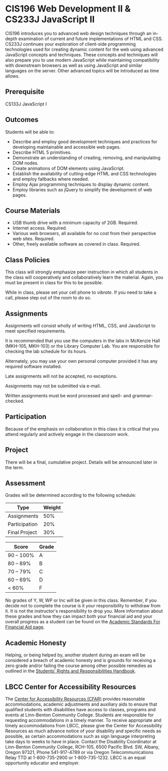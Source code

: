 # CIS196 Web Development II & CS233J JavaScript II #

CIS196 introduces you to advanced web design techniques through an in-depth examination of current and future implementations of HTML and CSS. CS233J continues your exploration of client-side programming technologies used for creating dynamic content for the web using advanced JavaScript concepts and techniques. These concepts and techniques will also prepare you to use modern JavaScript while maintaining compatibility with downstream browsers as well as using JavaScript and similar languages on the server. Other advanced topics will be introduced as time allows.


## Prerequisite ##

CS133J JavaScript I

## Outcomes ##

Students will be able to:
* Describe and employ good development techniques and practices for developing maintainable and accessible web pages.
* Describe HTML 5 primitives.
* Demonstrate an understanding of creating, removing, and manipulating DOM nodes.
* Create animations of DOM elements using JavaScript.
* Establish the availability of cutting-edge HTML and CSS technologies and employ fallbacks where needed.
* Employ Ajax programming techniques to display dynamic content.
* Employ libraries such as jQuery to simplify the development of web pages.

## Course Materials ##

* USB thumb drive with a minimum capacity of 2GB. Required.
* Internet access. Required.
* Various web browsers, all available for no cost from their perspective web sites. Required.
* Other, freely available software as covered in class. Required.

## Class Policies ##

This class will strongly emphasize peer instruction in which all students in the class will cooperatively and collaboratively learn the material. Again, you must be present in class for this to be possible.

While in class, please set your cell phone to *vibrate*. If you need to take a call, please step out of the room to do so.

## Assignments ##

Assignments will consist wholly of writing HTML, CSS, and JavaScript to meet specified requirements.

It is recommended that you use the computers in the labs in McKenzie Hall (MKH-105, MKH-103) or the Library Computer Lab. You are responsible for checking the lab schedule for its hours.

Alternately, you may use your own personal computer provided it has any required software installed.

Late assignments will not be accepted, no exceptions.

Assignments may not be submitted via e-mail.

Written assignments must be word processed and spell- and grammar-checked.

## Participation ##
Because of the emphasis on collaboration in this class it is critical that you attend regularly and actively engage in the classroom work.

## Project ## 

There will be a final, cumulative project. Details will be announced later in the term.

## Assessment

Grades will be determined according to the following schedule:

Type | Weight
---- | -------
Assignments | 50%
Participation | 20%
Final Project | 30%

| Score | Grade |
| ----- | ----- |
| 90 – 100% | A |
| 80 – 89% | B |
| 70 – 79% | C |
| 60 – 69% | D |
| < 60% | F |

No grades of Y, W, WP or Inc will be given in this class. Remember, if you decide not to complete the course is it *your* responsibility to withdraw from it. It is not the instructor's responsibility to drop you. More information about these grades and how they can impact both your financial aid and your overall progress as a student can be found on the [Academic Standards For Financial Aid page](http://www.linnbenton.edu/current-students/money-matters/financial-aid/academic-standards-for-financial-aid/academic-standards-for-financial-aid-continued).

## Academic Honesty ##

Helping, or being helped by, another student during an exam will be considered a breach of academic honesty and is grounds for receiving a zero grade and/or failing the course among other possible remedies as outlined in the [Students' Rights and Responsibilities Handbook](https://www.linnbenton.edu/current-students/administration-information/policies/students-rights-responsibilities-and-conduct).

## LBCC Center for Accessibility Resources ##

The [Center for Accessibility Resources (CFAR)](https://linnbenton.edu/cfar) provides reasonable accommodations, academic adjustments and auxiliary aids to ensure that qualified students with disabilities have access to classes, programs and events at Linn-Benton Community College. Students are responsible for requesting accommodations in a timely manner. To receive appropriate and timely accommodations from LBCC, please give the Center for Accessibility Resources as much advance notice of your disability and specific needs as possible, as certain accommodations such as sign language interpreting take days to weeks to have in place. Contact the Disability Coordinator at Linn-Benton Community College, RCH-105, 6500 Pacific Blvd. SW, Albany, Oregon 97321, Phone 541-917-4789 or via Oregon Telecommunications Relay TTD at 1-800-735-2900 or 1-800-735-1232. LBCC is an equal opportunity educator and employer.
